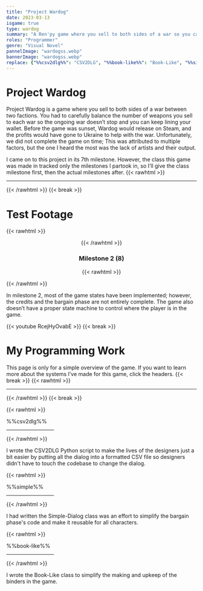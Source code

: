 ```yaml
---
title: "Project Wardog"
date: 2023-03-13
isgame: true
type: wardog
summary: "A Ren'py game where you sell to both sides of a war so you can line your pockets with cash."
roles: "Programmer"
genre: "Visual Novel"
pannelImage: "wardogss.webp"
bannerImage: "wardogss.webp"
replace: {"%%csv2dlg%%": "CSV2DLG", "%%book-like%%": "Book-Like", "%%simple%%": "Simple-Dialog"}
---
```


# Project Wardog
Project Wardog is a game where you sell to both sides of a war between two factions. You had to carefully balance the number of weapons you sell to each war so the ongoing war doesn’t stop and you can keep lining your wallet. Before the game was sunset, Wardog would release on Steam, and the profits would have gone to Ukraine to help with the war. Unfortunately, we did not complete the game on time; This was attributed to multiple factors, but the one I heard the most was the lack of artists and their output.

I came on to this project in its 7th milestone. However, the class this game was made in tracked only the milestones I partook in, so I’ll give the class milestone first, then the actual milestones after.
{{< rawhtml >}}<hr class="dots">{{< /rawhtml >}}
{{< break >}}

# Test Footage

{{< rawhtml >}}<div align=center>{{< /rawhtml >}}
### Milestone 2 (8)
{{< rawhtml >}}</div>{{< /rawhtml >}}

In milestone 2, most of the game states have been implemented; however, the credits and the bargain phase are not entirely complete. The game also doesn’t have a proper state machine to control where the player is in the game.

{{< youtube RcejHyOvabE >}}
{{< break >}}

# My Programming Work
This page is only for a simple overview of the game. If you want to learn more about the systems I’ve made for this game, click the headers.
{{< break >}}
{{< rawhtml >}}<hr class="dots">{{< /rawhtml >}}
{{< break >}}

{{< rawhtml >}}
<div style="display: flex; flex-direction: column; align-items: start;">
%%csv2dlg%%
<hr class="short-intro-line" style="width: 25%;">
</div>
{{< /rawhtml >}}

I wrote the CSV2DLG Python script to make the lives of the designers just a bit easier by putting all the dialog into a formatted CSV file so designers didn't have to touch the codebase to change the dialog.

{{< rawhtml >}}
<div style="display: flex; flex-direction: column; align-items: start;">
%%simple%%
<hr class="short-intro-line" style="width: 25%;">
</div>
{{< /rawhtml >}}

I had written the Simple-Dialog class was an effort to simplify the bargain phase's code and make it reusable for all characters.

{{< rawhtml >}}
<div style="display: flex; flex-direction: column; align-items: start;">
%%book-like%%
<hr class="short-intro-line" style="width: 25%;">
</div>
{{< /rawhtml >}}

I wrote the Book-Like class to simplify the making and upkeep of the binders in the game.

